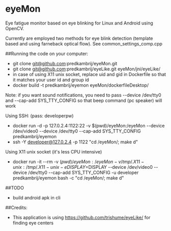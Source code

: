 eyeMon
======

Eye fatigue monitor based on eye blinking for Linux and Android using OpenCV.

Currently are employed two methods for eye blink detection (template based and using farneback optical flow). See common_settings_comp.cpp

##Running the code on your computer:
- git clone git@github.com:predkambrij/eyeMon.git
- git clone git@github.com:predkambrij/eyeLike.git eyeMon/jni/eyeLike/
- in case of using X11 unix socket, replace uid and gid in Dockerfile so that it matches your user id and group id
- docker build -t predkambrij/eyemon eyeMon/dockerfileDesktop/

Note: if you want sound notifications, you need to pass --device /dev/tty0 and --cap-add SYS_TTY_CONFIG so that beep command (pc speaker) will work

Using SSH: (pass: developerpw)
- docker run -d -p 127.0.2.4:1122:22 -v $(pwd)/eyeMon:/eyeMon --device /dev/video0 --device /dev/tty0 --cap-add SYS_TTY_CONFIG predkambrij/eyemon
- ssh -Y developer@127.0.2.4 -p 1122 "cd /eyeMon/; make d"

Using X11 unix socket (it's less CPU intensive)
- docker run -it --rm -v $(pwd)/eyeMon:/eyeMon -v /tmp/.X11-unix:/tmp/.X11-unix -e DISPLAY=$DISPLAY --device /dev/video0 --device /dev/tty0 --cap-add SYS_TTY_CONFIG -u developer predkambrij/eyemon bash -c "cd /eyeMon/; make d"


##TODO
- build android apk in cli

##Credits:
- This application is using https://github.com/trishume/eyeLike/ for finding eye centers


